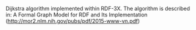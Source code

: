 Dijkstra algorithm implemented within RDF-3X. The algorithm is described in: A Formal Graph Model for RDF and Its Implementation (http://mor2.nlm.nih.gov/pubs/pdf/2015-www-vn.pdf)
